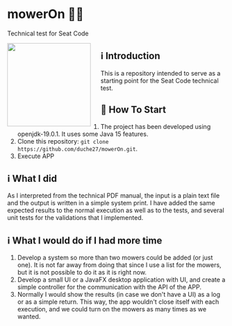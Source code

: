 # mowerOn 🚀🚀
Technical test for Seat Code

<img src="https://www-static-nw.husqvarna.com/-/images/aprimo/klippo/walk-behind-mowers/photos/studio/bm-885141.webp?v=3b332cf923296e8&format=WEBP_LANDSCAPE_CONTAIN_XL" align="left" width="192px" height="192px"/>
<img align="left" width="0" height="192px" hspace="10"/>

## ℹ️ Introduction

This is a repository intended to serve as a starting point for the Seat Code technical test.

## 🏁 How To Start

1. The project has been developed using openjdk-19.0.1. It uses some Java 15 features.
2. Clone this repository: `git clone https://github.com/duche27/mowerOn.git`.
3. Execute APP

## ℹ️ What I did
As I interpreted from the technical PDF manual, the input is a plain text file and the output is written in a simple system print.
I have added the same expected results to the normal execution as well as to the tests, and several unit tests for the validations that I implemented.

## ℹ️ What I would do if I had more time
1. Develop a system so more than two mowers could be added (or just one). It is not far away from doing that since I use a list for the mowers, 
but it is not possible to do it as it is right now.
2. Develop a small UI or a JavaFX desktop application with UI, and create a simple controller for the communication with the API of the APP.
3. Normally I would show the results (in case we don't have a UI) as a log or as a simple return. This way, the app wouldn't close itself with each execution, 
and we could turn on the mowers as many times as we wanted.
